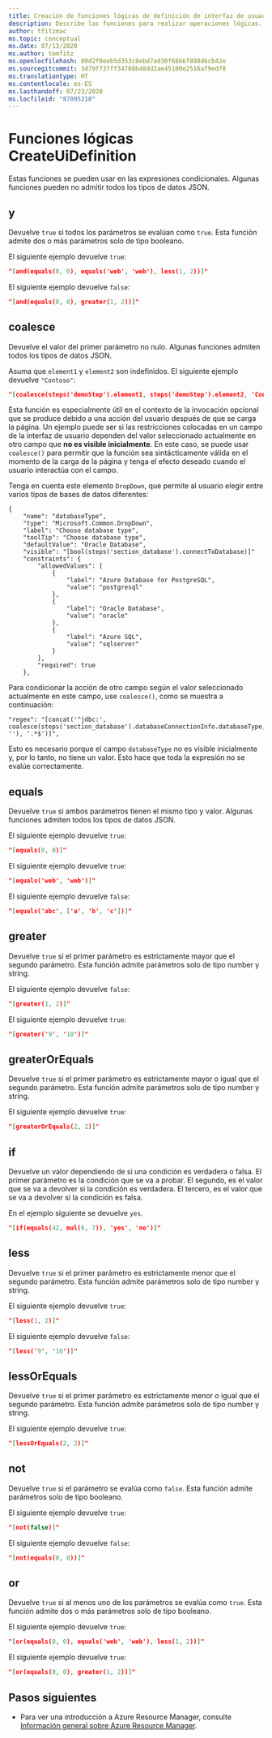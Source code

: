 ```yaml
---
title: Creación de funciones lógicas de definición de interfaz de usuario
description: Describe las funciones para realizar operaciones lógicas.
author: tfitzmac
ms.topic: conceptual
ms.date: 07/13/2020
ms.author: tomfitz
ms.openlocfilehash: 00d2f0eeb5d353c8ebd7ad30f6866f890d6cb42e
ms.sourcegitcommit: 3d79f737ff34708b48dd2ae45100e2516af9ed78
ms.translationtype: HT
ms.contentlocale: es-ES
ms.lasthandoff: 07/23/2020
ms.locfileid: "87095210"
---
```

# <a name="createuidefinition-logical-functions"></a>Funciones lógicas CreateUiDefinition

Estas funciones se pueden usar en las expresiones condicionales. Algunas funciones pueden no admitir todos los tipos de datos JSON.

## <a name="and"></a>y

Devuelve `true` si todos los parámetros se evalúan como `true`. Esta función admite dos o más parámetros solo de tipo booleano.

El siguiente ejemplo devuelve `true`:

```json
"[and(equals(0, 0), equals('web', 'web'), less(1, 2))]"
```

El siguiente ejemplo devuelve `false`:

```json
"[and(equals(0, 0), greater(1, 2))]"
```

## <a name="coalesce"></a>coalesce

Devuelve el valor del primer parámetro no nulo. Algunas funciones admiten todos los tipos de datos JSON.

Asuma que `element1` y `element2` son indefinidos. El siguiente ejemplo devuelve `"Contoso"`:

```json
"[coalesce(steps('demoStep').element1, steps('demoStep').element2, 'Contoso')]"
```

Esta función es especialmente útil en el contexto de la invocación opcional que se produce debido a una acción del usuario después de que se carga la página. Un ejemplo puede ser si las restricciones colocadas en un campo de la interfaz de usuario dependen del valor seleccionado actualmente en otro campo que **no es visible inicialmente**. En este caso, se puede usar `coalesce()` para permitir que la función sea sintácticamente válida en el momento de la carga de la página y tenga el efecto deseado cuando el usuario interactúa con el campo.

Tenga en cuenta este elemento `DropDown`, que permite al usuario elegir entre varios tipos de bases de datos diferentes:

```
{
    "name": "databaseType",
    "type": "Microsoft.Common.DropDown",
    "label": "Choose database type",
    "toolTip": "Choose database type",
    "defaultValue": "Oracle Database",
    "visible": "[bool(steps('section_database').connectToDatabase)]"
    "constraints": {
        "allowedValues": [
            {
                "label": "Azure Database for PostgreSQL",
                "value": "postgresql"
            },
            {
                "label": "Oracle Database",
                "value": "oracle"
            },
            {
                "label": "Azure SQL",
                "value": "sqlserver"
            }
        ],
        "required": true
    },
```

Para condicionar la acción de otro campo según el valor seleccionado actualmente en este campo, use `coalesce()`, como se muestra a continuación:

```
"regex": "[concat('^jdbc:', coalesce(steps('section_database').databaseConnectionInfo.databaseType, ''), '.*$')]",
```

Esto es necesario porque el campo `databaseType` no es visible inicialmente y, por lo tanto, no tiene un valor. Esto hace que toda la expresión no se evalúe correctamente.

## <a name="equals"></a>equals

Devuelve `true` si ambos parámetros tienen el mismo tipo y valor. Algunas funciones admiten todos los tipos de datos JSON.

El siguiente ejemplo devuelve `true`:

```json
"[equals(0, 0)]"
```

El siguiente ejemplo devuelve `true`:

```json
"[equals('web', 'web')]"
```

El siguiente ejemplo devuelve `false`:

```json
"[equals('abc', ['a', 'b', 'c'])]"
```

## <a name="greater"></a>greater

Devuelve `true` si el primer parámetro es estrictamente mayor que el segundo parámetro. Esta función admite parámetros solo de tipo number y string.

El siguiente ejemplo devuelve `false`:

```json
"[greater(1, 2)]"
```

El siguiente ejemplo devuelve `true`:

```json
"[greater('9', '10')]"
```

## <a name="greaterorequals"></a>greaterOrEquals

Devuelve `true` si el primer parámetro es estrictamente mayor o igual que el segundo parámetro. Esta función admite parámetros solo de tipo number y string.

El siguiente ejemplo devuelve `true`:

```json
"[greaterOrEquals(2, 2)]"
```

## <a name="if"></a>if

Devuelve un valor dependiendo de si una condición es verdadera o falsa. El primer parámetro es la condición que se va a probar. El segundo, es el valor que se va a devolver si la condición es verdadera. El tercero, es el valor que se va a devolver si la condición es falsa.

En el ejemplo siguiente se devuelve `yes`.

```json
"[if(equals(42, mul(6, 7)), 'yes', 'no')]"
```

## <a name="less"></a>less

Devuelve `true` si el primer parámetro es estrictamente menor que el segundo parámetro. Esta función admite parámetros solo de tipo number y string.

El siguiente ejemplo devuelve `true`:

```json
"[less(1, 2)]"
```

El siguiente ejemplo devuelve `false`:

```json
"[less('9', '10')]"
```

## <a name="lessorequals"></a>lessOrEquals

Devuelve `true` si el primer parámetro es estrictamente menor o igual que el segundo parámetro. Esta función admite parámetros solo de tipo number y string.

El siguiente ejemplo devuelve `true`:

```json
"[lessOrEquals(2, 2)]"
```

## <a name="not"></a>not

Devuelve `true` si el parámetro se evalúa como `false`. Esta función admite parámetros solo de tipo booleano.

El siguiente ejemplo devuelve `true`:

```json
"[not(false)]"
```

El siguiente ejemplo devuelve `false`:

```json
"[not(equals(0, 0))]"
```

## <a name="or"></a>or

Devuelve `true` si al menos uno de los parámetros se evalúa como `true`. Esta función admite dos o más parámetros solo de tipo booleano.

El siguiente ejemplo devuelve `true`:

```json
"[or(equals(0, 0), equals('web', 'web'), less(1, 2))]"
```

El siguiente ejemplo devuelve `true`:

```json
"[or(equals(0, 0), greater(1, 2))]"
```

## <a name="next-steps"></a>Pasos siguientes

* Para ver una introducción a Azure Resource Manager, consulte [Información general sobre Azure Resource Manager](../management/overview.md).
